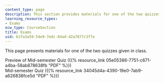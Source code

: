 ```yaml
---
content_type: page
description: This section provides materials for one of the two quizzes given in class.
learning_resource_types:
- Exams
ocw_type: CourseSection
title: Exams
uid: b1fa3a59-54e9-7edc-84ad-d2a7877c3ffa
---
```


This page presents materials for one of the two quizzes given in class.

Preview of Mid-semester Quiz ({{% resource_link 05e05386-7751-c671-a4ba-58ab878638fb "PDF" %}})  
Mid-semester Quiz ({{% resource_link 34045d4a-4390-19e0-7ab9-a626838fce5d "PDF" %}})